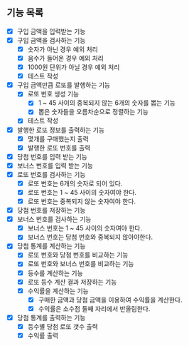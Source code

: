 ## 기능 목록

- [x] 구입 금액을 입력받는 기능
- [x] 구입 금액을 검사하는 기능
    - [x] 숫자가 아닌 경우 예외 처리
    - [x] 음수가 들어온 경우 예외 처리
    - [x] 1000원 단위가 아닐 경우 예외 처리
    - [x] 테스트 작성
- [x] 구입 금액만큼 로또를 발행하는 기능
    - [x] 로또 번호 생성 기능
        - [x] 1 ~ 45 사이의 중복되지 않는 6개의 숫자를 뽑는 기능
        - [x] 뽑은 숫자들을 오름차순으로 정렬하는 기능
    - [x] 테스트 작성
- [x] 발행한 로또 정보를 출력하는 기능
    - [x] 몇개를 구매했는지 출력
    - [x] 발행한 로또 번호를 출력
- [x] 당첨 번호를 입력 받는 기능
- [x] 보너스 번호를 입력 받는 기능
- [x] 로또 번호를 검사하는 기능
    - [x] 로또 번호는 6개의 숫자로 되어 있다.
    - [x] 로또 번호는 1 ~ 45 사이의 숫자여야 한다.
    - [x] 로또 번호는 중복되지 않는 숫자여야 한다.
- [x] 당첨 번호를 저장하는 기능
- [x] 보너스 번호를 검사하는 기능
    - [x] 보너스 번호는 1 ~ 45 사이의 숫자여야 한다.
    - [x] 보너스 번호는 당첨 번호와 중복되지 않아야한다.
- [x] 당첨 통계를 계산하는 기능
    - [x] 로또 번호와 당첨 번호를 비교하는 기능
    - [x] 로또 번호와 보너스 번호를 비교하는 기능
    - [x] 등수를 계산하는 기능
    - [x] 로또 등수 계산 결과 저장하는 기능
    - [x] 수익률을 계산하는 기능
        - [x] 구매한 금액과 당첨 금액을 이용하여 수익률을 계산한다.
        - [x] 수익률은 소수점 둘째 자리에서 반올림한다.
- [x] 당첨 통계를 출력하는 기능
    - [x] 등수별 당첨 로또 갯수 출력
    - [x] 수익률 출력
